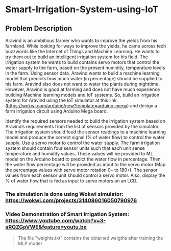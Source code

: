 # Smart-Irrigation-System-using-IoT

## Problem Description
Aravind is an ambitious farmer who wants to improve the yields from his farmland. While looking for ways to improve the yields, he came across tech buzzwords like the Internet of Things and Machine Learning. He wants to try them out to build an intelligent irrigation system for his field. The irrigation system he wants to build contains servo motors that control the water supply to the farm, based on the present humidity, temperature levels in the farm. Using sensor data, Aravind wants to build a machine learning model that predicts how much water (in percentage) should be supplied to his farm. Aravind also does not want to water the plants during nighttime. However, Aravind is good at farming and does not have much experience building Machine learning models and IoT systems. So, build an irrigation system for Aravind using the IoT simulator at this link (https://wokwi.com/arduino/new?template=arduino-mega) and design a farm irrigation circuit using Arduino Mega board.

Identify the required sensors needed to build the irrigation system based on Aravind’s requirements from the list of sensors provided by the simulator. The irrigation system should feed the sensor readings to a machine learning model and produce the correct signal (% of water flow) to control the water supply. Use a servo motor to control the water supply. The farm irrigation system should contain four sensor units such that each unit sense temperature and humidity values. These values will be provided to ML model on the Arduino board to predict the water flow in percentage. Then the water flow percentage will be provided as input to the servo motor (Map the percentage values with servo motor rotation 0◦ to 180◦). The sensor values from each sensor unit should control a servo motor. Also, display the % of water flow that is fed as input to servo motors on an LCD.

### The simulation is done using Wokwi simulator: <https://wokwi.com/projects/314086016050790976>

### Video Demonstration of Smart Irrigation System:  <https://www.youtube.com/watch?v=3-aRQZGpVWE&feature=youtu.be>

> The file "weights.txt" contains the obtained weigths after training the MLP model 


